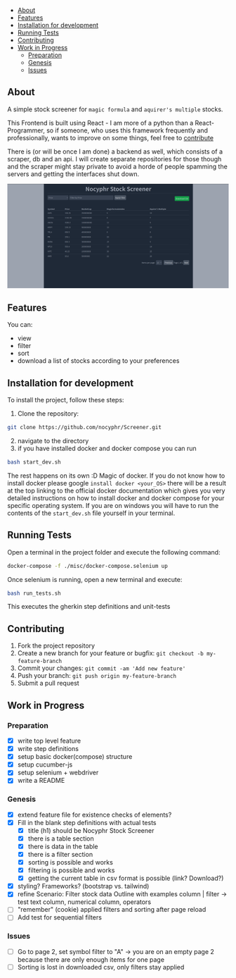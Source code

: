 - [About](#about)
- [Features](#features)
- [Installation for development](#installation-for-development)
- [Running Tests](#running-tests)
- [Contributing](#contributing)
- [Work in Progress](#work-in-progress)
  - [Preparation](#preparation)
  - [Genesis](#genesis)
  - [Issues](#issues)


## About
A simple stock screener for `magic formula` and `aquirer's multiple` stocks. 

This Frontend is built using React - I am more of a python than a React-Programmer, so if someone, who uses this framework frequently and professionally, wants to improve on some things, feel free to [contribute](#contributing)

There is (or will be once I am done) a backend as well, which consists of a scraper, db and an api. I will create separate repositories for those though and the scraper might stay private to avoid a horde of people spamming the servers and getting the interfaces shut down. 

![App_Img.png](Screenshots/App_Img.png)

## Features

You can: 
- view
- filter
- sort
- download
a list of stocks according to your preferences

## Installation for development

To install the project, follow these steps:

1. Clone the repository:
```bash
git clone https://github.com/nocyphr/Screener.git
```
2. navigate to the directory
3. if you have installed docker and docker compose you can run
```bash
bash start_dev.sh
```
The rest happens on its own :D Magic of docker. If you do not know how to install docker please google `install docker <your_OS>` there will be a result at the top linking to the official docker documentation which gives you very detailed instructions on how to install docker and docker compose for your specific operating system. If you are on windows you will have to run the contents of the `start_dev.sh` file yourself in your terminal. 

## Running Tests
Open a terminal in the project folder and execute the following command: 
```bash
docker-compose -f ./misc/docker-compose.selenium up
``` 
Once selenium is running, open a new terminal and execute: 
```bash
bash run_tests.sh
```

This executes the gherkin step definitions and unit-tests

## Contributing

1. Fork the project repository
2. Create a new branch for your feature or bugfix: `git checkout -b my-feature-branch`
3. Commit your changes: `git commit -am 'Add new feature'`
4. Push your branch: `git push origin my-feature-branch`
5. Submit a pull request

## Work in Progress
### Preparation
- [x] write top level feature
- [x] write step definitions
- [x] setup basic docker(compose) structure
- [x] setup cucumber-js
- [x] setup selenium + webdriver
- [x] write a README

### Genesis
- [x] extend feature file for existence checks of elements?
- [x] Fill in the blank step definitions with actual tests
  - [x] title (h1) should be Nocyphr Stock Screener
  - [x] there is a table section
  - [x] there is data in the table
  - [x] there is a filter section
  - [x] sorting is possible and works
  - [x] filtering is possible and works
  - [x] getting the current table in csv format is possible (link? Download?)
- [x] styling? Frameworks? (bootstrap vs. tailwind)
- [x] refine Scenario: Filter stock data Outline with examples column | filter -> test text column, numerical column, operators
- [ ] "remember" (cookie) applied filters and sorting after page reload
- [ ] Add test for sequential filters

### Issues
- [ ] Go to page 2, set symbol filter to "A" -> you are on an empty page 2 because there are only enough items for one page
- [ ] Sorting is lost in downloaded csv, only filters stay applied